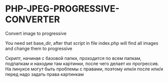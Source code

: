 # PHP-JPEG-PROGRESSIVE-CONVERTER
Convert image to progressive

You need set base_dir, after that script in file index.php will find all images and change them to progressive

Скрипт, начиная с базовой папки, проходится по всем папкам, подпапкам и находим там картинки, после чего делает их прогрессив. 
На линуксе могут быть проблемы с правами, поэтому или/и после или/и перед надо задать права картинкам
